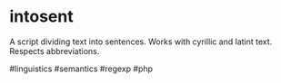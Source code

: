 # intosent
A script dividing text into sentences. Works with cyrillic and latint text. Respects abbreviations.

\#linguistics \#semantics \#regexp \#php

